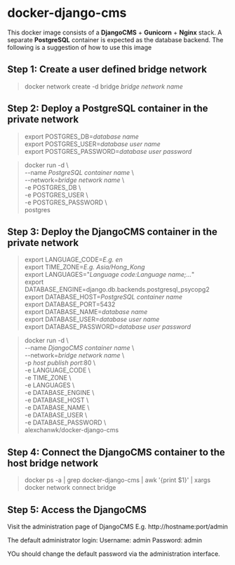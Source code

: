# docker-django-cms

This docker image consists of a **DjangoCMS** + **Gunicorn** + **Nginx** stack.
A separate **PostgreSQL** container is expected as the database backend.
The following is a suggestion of how to use this image

## Step 1: Create a user defined bridge network
> docker network create -d bridge *bridge network name*

## Step 2: Deploy a PostgreSQL container in the private network
> export POSTGRES_DB=*database name*  
> export POSTGRES_USER=*database user name*  
> export POSTGRES_PASSWORD=*database user password*  

> docker run -d \  
>   --name *PostgreSQL container name* \  
>   --network=*bridge network name* \  
>   -e POSTGRES_DB \  
>   -e POSTGRES_USER \  
>   -e POSTGRES_PASSWORD \  
>   postgres

## Step 3: Deploy the DjangoCMS container in the private network
> export LANGUAGE_CODE=*E.g. en*  
> export TIME_ZONE=*E.g. Asia/Hong_Kong*  
> export LANGUAGES="*Language code:Language name;...*"  
> export DATABASE_ENGINE=django.db.backends.postgresql_psycopg2  
> export DATABASE_HOST=*PostgreSQL container name*  
> export DATABASE_PORT=5432  
> export DATABASE_NAME=*database name*  
> export DATABASE_USER=*database user name*  
> export DATABASE_PASSWORD=*database user password*  

> docker run -d \  
>   --name *DjangoCMS container name* \  
>   --network=*bridge network name* \  
>   -p *host publish port*:80 \  
>   -e LANGUAGE_CODE \  
>   -e TIME_ZONE \  
>   -e LANGUAGES \  
>   -e DATABASE_ENGINE \  
>   -e DATABASE_HOST \  
>   -e DATABASE_NAME \  
>   -e DATABASE_USER \  
>   -e DATABASE_PASSWORD \  
>   alexchanwk/docker-django-cms  

## Step 4: Connect the DjangoCMS container to the host bridge network
> docker ps -a | grep docker-django-cms | awk '{print $1}' | xargs docker network connect bridge

## Step 5: Access the DjangoCMS
Visit the administration page of DjangoCMS
E.g. http://hostname:port/admin

The default administrator login:
  Username: admin
  Password: admin

YOu should change the default password via the administration interface.
